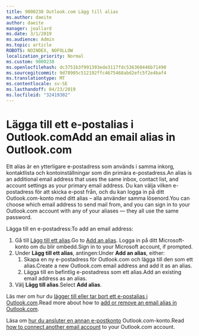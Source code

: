 ```yaml
---
title: 9000238 Outlook.com Lägg till alias
ms.author: daeite
author: daeite
manager: joallard
ms.date: 3/1/2019
ms.audience: Admin
ms.topic: article
ROBOTS: NOINDEX, NOFOLLOW
localization_priority: Normal
ms.custom: 9000238
ms.openlocfilehash: dc3751b3f991393ede3117fdc536360446b71490
ms.sourcegitcommit: 9d78905c512192ffc4675468abd2efc5f2e4baf4
ms.translationtype: MT
ms.contentlocale: sv-SE
ms.lasthandoff: 04/23/2019
ms.locfileid: "32419302"
---
```

# <a name="add-an-email-alias-in-outlookcom"></a><span data-ttu-id="8bb9d-102">Lägga till ett e-postalias i Outlook.com</span><span class="sxs-lookup"><span data-stu-id="8bb9d-102">Add an email alias in Outlook.com</span></span>

<span data-ttu-id="8bb9d-103">Ett alias är en ytterligare e-postadress som används i samma inkorg, kontaktlista och kontoinställningar som din primära e-postadress.</span><span class="sxs-lookup"><span data-stu-id="8bb9d-103">An alias is an additional email address that uses the same inbox, contact list, and account settings as your primary email address.</span></span> <span data-ttu-id="8bb9d-104">Du kan välja vilken e-postadress för att skicka e-post från, och du kan logga in på ditt Outlook.com-konto med ditt alias – alla använder samma lösenord.</span><span class="sxs-lookup"><span data-stu-id="8bb9d-104">You can choose which email address to send mail from, and you can sign in to your Outlook.com account with any of your aliases — they all use the same password.</span></span>

<span data-ttu-id="8bb9d-105">Lägga till en e-postadress:</span><span class="sxs-lookup"><span data-stu-id="8bb9d-105">To add an email address:</span></span>

1. <span data-ttu-id="8bb9d-106">Gå till [Lägg till ett alias](https://go.microsoft.com/fwlink/p/?linkid=864833).</span><span class="sxs-lookup"><span data-stu-id="8bb9d-106">Go to [Add an alias](https://go.microsoft.com/fwlink/p/?linkid=864833).</span></span> <span data-ttu-id="8bb9d-107">Logga in på ditt Microsoft-konto om du blir ombedd.</span><span class="sxs-lookup"><span data-stu-id="8bb9d-107">Sign in to your Microsoft account, if prompted.</span></span>
2. <span data-ttu-id="8bb9d-108">Under **Lägg till ett alias**, antingen:</span><span class="sxs-lookup"><span data-stu-id="8bb9d-108">Under **Add an alias**, either:</span></span>
    1. <span data-ttu-id="8bb9d-109">Skapa en ny e-postadress för Outlook.com och lägga till den som ett alias.</span><span class="sxs-lookup"><span data-stu-id="8bb9d-109">Create a new Outlook.com email address and add it as an alias.</span></span>
    2. <span data-ttu-id="8bb9d-110">Lägga till en befintlig e-postadress som ett alias.</span><span class="sxs-lookup"><span data-stu-id="8bb9d-110">Add an existing email address as an alias.</span></span>
3. <span data-ttu-id="8bb9d-111">Välj **Lägg till alias**.</span><span class="sxs-lookup"><span data-stu-id="8bb9d-111">Select **Add alias**.</span></span>

<span data-ttu-id="8bb9d-112">Läs mer om hur du [lägger till eller tar bort ett e-postalias i Outlook.com](https://support.office.com/article/459b1989-356d-40fa-a689-8f285b13f1f2).</span><span class="sxs-lookup"><span data-stu-id="8bb9d-112">Read more about how to [add or remove an email alias in Outlook.com](https://support.office.com/article/459b1989-356d-40fa-a689-8f285b13f1f2).</span></span>  

<span data-ttu-id="8bb9d-113">Läsa om [hur du ansluter en annan e-postkonto](https://support.office.com/article/c5224df4-5885-4e79-91ba-523aa743f0ba) Outlook.com-konto.</span><span class="sxs-lookup"><span data-stu-id="8bb9d-113">Read [how to connect another email account](https://support.office.com/article/c5224df4-5885-4e79-91ba-523aa743f0ba) to your Outlook.com account.</span></span>